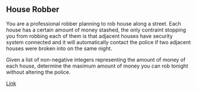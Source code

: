 ## House Robber ##
You are a professional robber planning to rob house along a street. Each house has a certain amount of money stashed, the only contraint stopping you from robbing each of them is that adjacent houses have security system connected and it will automatically contact the police if two adjacent houses were broken into on the same night. 

Given a list of non-negative integers representing the amount of money of each house, determine the maximum amount of money you can rob tonight without altering the police.

[Link](https://leetcode.com/problems/house-robber/description/)
